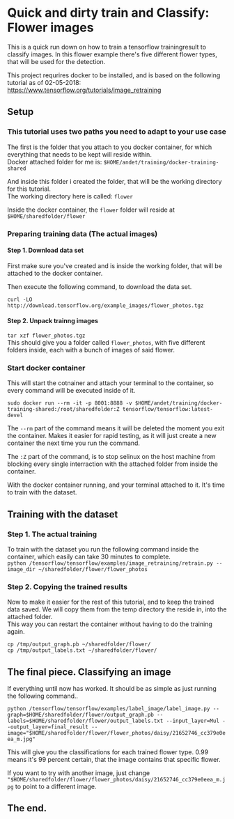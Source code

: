 # Quick and dirty train and Classify: Flower images
This is a quick run down on how to train a tensorflow trainingresult to classify images.
In this flower example there's five different flower types, that will be used for the detection.  

This project requrires docker to be installed, and is based on the following tutorial as of 02-05-2018:  
https://www.tensorflow.org/tutorials/image_retraining

## Setup

### This tutorial uses two paths you need to adapt to your use case
The first is the folder that you attach to you docker container, for which everything that needs to be kept will reside within.  
Docker attached folder for me is: `$HOME/andet/training/docker-training-shared`  

And inside this folder i created the folder, that will be the working directory for this tutorial.  
The working directory here is called: `flower`  

Inside the docker container, the `flower` folder will reside at `$HOME/sharedfolder/flower`

### Preparing training data (The actual images)

#### Step 1. Download data set
First make sure you've created and is inside the working folder, that will be attached to the docker container.  

Then execute the following command, to download the data set.  

`curl -LO http://download.tensorflow.org/example_images/flower_photos.tgz`

#### Step 2. Unpack trainng images
`tar xzf flower_photos.tgz`  
This should give you a folder called `flower_photos`, with five different folders inside, each with a bunch of images of said flower.

### Start docker container
This will start the cotnainer and attach your terminal to the container, so every command will be executed inside  of it.  

`sudo docker run --rm -it -p 8001:8888 -v $HOME/andet/training/docker-training-shared:/root/sharedfolder:Z tensorflow/tensorflow:latest-devel`  

The `--rm` part of the command means it will be deleted the moment you exit the container. Makes it easier for rapid testing, as it will just create a new container the next time you run the command.  

The `:Z` part of the command, is to stop selinux on the host machine from blocking every single interraction with the attached folder from inside the container.  

With the docker container running, and your terminal attached to it. It's time to train with the dataset.

## Training with the dataset

### Step 1. The actual training
To train with the dataset you run the following command inside the container, which easily can take 30 minutes to complete.  
`python /tensorflow/tensorflow/examples/image_retraining/retrain.py --image_dir ~/sharedfolder/flower/flower_photos`  

### Step 2. Copying the trained results
Now to make it easier for the rest of this tutorial, and to keep the trained data saved. We will copy them from the temp directory the reside in, into the attached folder.  
This way you can restart the container without having to do the training again.

`cp /tmp/output_graph.pb ~/sharedfolder/flower/`  
`cp /tmp/output_labels.txt ~/sharedfolder/flower/`  

## The final piece. Classifying an image
If everything until now has worked. It should be as simple as just running the following command..

`python /tensorflow/tensorflow/examples/label_image/label_image.py --graph=$HOME/sharedfolder/flower/output_graph.pb --labels=$HOME/sharedfolder/flower/output_labels.txt --input_layer=Mul --output_layer=final_result --image="$HOME/sharedfolder/flower/flower_photos/daisy/21652746_cc379e0eea_m.jpg"`  

This will give you the classifications for each trained flower type. 0.99 means it's 99 percent certain, that the image contains that specific flower.

If you want to try with another image, just change `"$HOME/sharedfolder/flower/flower_photos/daisy/21652746_cc379e0eea_m.jpg` to point to a different image.

## The end.
